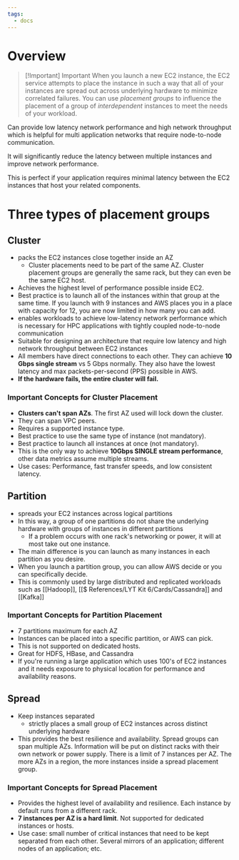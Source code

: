 ```yaml
---
tags:
  - docs
---
```


# Overview


>[!Important] Important
>When you launch a new EC2 instance, the EC2 service attempts to place the instance in such a way that all of your instances are spread out across underlying hardware to minimize correlated failures. You can use _placement groups_ to influence the placement of a group of _interdependent_ instances to meet the needs of your workload.


Can provide low latency network performance and high network throughput which is helpful for multi application networks that require node-to-node communication.

It will significantly reduce the latency between multiple instances and improve network performance.

This is perfect if your application requires minimal latency between the EC2 instances that host your related components.

# Three types of placement groups

## Cluster
- packs the EC2 instances close together inside an AZ
	- Cluster placements need to be part of the same AZ. Cluster placement groups are generally the same rack, but they can even be the same EC2 host.
- Achieves the highest level of performance possible inside EC2.
- Best practice is to launch all of the instances within that group at the same time. If you launch with 9 instances and AWS places you in a place with capacity for 12, you are now limited in how many you can add.
- enables workloads to achieve low-latency network performance which is necessary for HPC applications with tightly coupled node-to-node communication
- Suitable for designing an architecture that require low latency and high network throughput between EC2 instances
- All members have direct connections to each other. They can achieve **10 Gbps single stream** vs 5 Gbps normally. They also have the lowest latency and max packets-per-second (PPS) possible in AWS.
- **If the hardware fails, the entire cluster will fail.**

### Important Concepts for Cluster Placement
-   **Clusters can't span AZs**. The first AZ used will lock down the cluster.
-   They can span VPC peers.
-   Requires a supported instance type.
-   Best practice to use the same type of instance (not mandatory).
-   Best practice to launch all instances at once (not mandatory).
-   This is the only way to achieve **10Gbps SINGLE stream performance**, other data metrics assume multiple streams.
-   Use cases: Performance, fast transfer speeds, and low consistent latency.

## Partition
- spreads your EC2 instances across logical partitions
- In this way, a group of one partitions do not share the underlying hardware with groups of instances in different partitions
	- If a problem occurs with one rack's networking or power, it will at most take out one instance.
- The main difference is you can launch as many instances in each partition as you desire.
- When you launch a partition group, you can allow AWS decide or you can specifically decide.
- This is commonly used by large distributed and replicated workloads such as [[Hadoop]], [[$ References/LYT Kit 6/Cards/Cassandra]] and [[Kafka]]
### Important Concepts for Partition Placement
- 7 partitions maximum for each AZ
- Instances can be placed into a specific partition, or AWS can pick.
- This is not supported on dedicated hosts.
- Great for HDFS, HBase, and Cassandra
- If you're running a large application which uses 100's of EC2 instances and it needs exposure to physical location for performance and availability reasons.

## Spread 
- Keep instances separated
	- strictly places a small group of EC2 instances across distinct underlying hardware
- This provides the best resilience and availability. Spread groups can span multiple AZs. Information will be put on distinct racks with their own network or power supply. There is a limit of 7 instances per AZ. The more AZs in a region, the more instances inside a spread placement group.
### Important Concepts for Spread Placement
-   Provides the highest level of availability and resilience.
      Each instance by default runs from a different rack.
-   **7 instances per AZ is a hard limit**.
      Not supported for dedicated instances or hosts.
- Use case: small number of critical instances that need to be kept separated from each other. Several mirrors of an application; different nodes of an application; etc.
